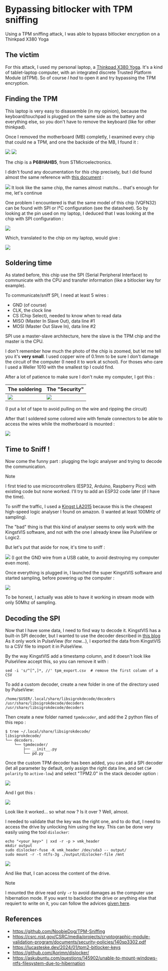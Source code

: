 
# Bypassing bitlocker with TPM sniffing

Using a TPM sniffing attack, I was able to bypass bitlocker encryption on a Thinkpad X380 Yoga

## The victim

For this attack, I used my personal laptop, a [Thinkpad X380 Yoga](https://www.lenovo.com/us/en/p/laptops/thinkpad/thinkpadx/thinkpad-x380-yoga/22tp2txx380). It's a kind of tablet-laptop computer, with an integrated discrete Trusted Platform Module (dTPM). 
So of course *I had* to open it and try bypassing the TPM encryption.

## Finding the TPM

This laptop is very easy to disassemble (in my opinion), because the keyboard/touchpad is plugged on the same side as the battery and everything else, so you don't have to remove the keyboard (like for other thinkpad).

Once I removed the motherboard (MB) completly, I examined every chip that could ne a TPM, and one the backside of the MB, I found it :

![](img/img1.png)
![](img/img2.png)

The chip is a **P68HAHB5**, from STMicroelectronics.

I didn't found any documentation for *this* chip precisely, but I did found almost the same reference with [this document](https://csrc.nist.gov/CSRC/media/projects/cryptographic-module-validation-program/documents/security-policies/140sp3302.pdf) :

![](img/img3.png)
It look like the same chip, the names almost matchs... that's enough for me, let's continue

One problem I encountered is that the same model of this chip (VQFN32) can be found with SPI or I²C configuration (see the datasheet). So by looking at the pin used on my laptop, I deduced that I was looking at the chip with SPI configuration :

![](img/img4.png)

Which, translated to the chip on my laptop, would give :

![](img/img5.png)

## Soldering time

As stated before, this chip use the SPI (Serial Peripheral Interface) to communicate with the CPU and transfer information (like a bitlocker key for example).

To communicate/sniff SPI, I need at least 5 wires :
- GND (of course)
- CLK, the clock line
- CS (Chip Select), needed to know when to read data
- MISO (Master In Slave Out), data line #1
- MOSI (Master Out Slave In), data line #2

SPI use a master-slave architecture, here the slave is the TPM chip and the master is the CPU.

I don't remember how much the photo of the chip is zoomed, but let me tell you it's **very small**. I used copper wire of 0.1mm to be sure I don't damage the circuit of the computer (I need it to work at school). For thoses who care I used a Weller 1010 with the smallest tip I could find.

After a lot of patience to make sure I don't nuke my computer, I got this :

| The soldering     | The "Security"    |
| ----------------- | ----------------- |
| ![](img/img6.png) | ![](img/img7.png) |
(I put a lot of tape to avoid pulling on the wire and ripping the circuit)

After that I soldered some colored wire with female connectors to be able to access the wires while the motherboard is mounted :

![](img/img8.png)

## Time to Sniff !

Now come the funny part : plugging the logic analyser and trying to decode the communication.

>[!NOTE]
>I first tried to use microcontrollers (ESP32, Arduino, Raspberry Pico) with existing code but none worked. I'll try to add an ESP32 code later (if I have the time).

To sniff the traffic, I used a [Kingst LA2015](https://sigrok.org/wiki/Kingst_LA2016#Protocol) because this is the cheapest high-speed logic analyser I found on amazon. (I wanted at least 100MHz of sampling).

The "bad" thing is that this kind of analyser seems to only work with the KingstVIS software, and not with the one I already knew like PulseView or Logic2.

But let's put that aside for now, it's time to sniff :

![](img/img9.png)
(I got the GND wire from a USB cable, to avoid destroying my computer even more).

Once everything is plugged in, I launched the super KingstVIS software and started sampling, before powering up the computer :

![](img/img10.png)

To be honest, I actually was able to have it working in stream mode with only 50Mhz of sampling.

## Decoding the SPI

Now that I have some data, I need to find way to decode it.
KingstVIS has a built-in SPI decoder, but I wanted to use the decoder described in [this blog](https://lucasteske.dev/2024/01/tpm2-bitlocker-keys)
As it only work in PulseView (for now...), I exported the data from KingstVIS to a CSV file to import it in PulseView.

By the way KingstVIS add a timestamp column, and it doesn't look like PulseView accept this, so you can remove it with :
```shell
sed -i 's/^[^,]*, //' tpm_export.csv  # remove the first column of a CSV
```

To add a custom decoder, create a new folder in one of the directory used by PulseView:
```
/home/$USER/.local/share/libsigrokdecode/decoders
/usr/share/libsigrokdecode/decoders
/usr/share/libsigrokdecode/decoders
```

Then create a new folder named `tpmdecoder`, and add the 2 python files of this repo :
```shell
$ tree ~/.local/share/libsigrokdecode/
libsigrokdecode/
└── decoders.
    └── tpmdecoder/
        ├── __init__.py
        └── pd.py
```

Once the custom TPM decoder has been added, you can add a SPI decoder (let all parameter by default, only assign the right data line, and set `CS# polarity` to `active-low`) and select "TPM2.0" in the stack decoder option :

![](img/img12.png)

And I got this :

![](img/img11.png)

Look like it worked... so what now ? Is it over ? Well, almost.

I needed to validate that the key was the right one, and to do that, I need to access the drive by unlocking him using the key. This can be done very easily using the tool `dislocker`:
```shell
echo "<your_key>" | xxd -r -p > vmk_header
mkdir output
sudo dislocker-fuse -K vmk_header /dev/sda3 -- output/
sudo mount -r -t ntfs-3g ./output/dislocker-file /mnt
```

![](img/img13.png)

And like that, I can access the content of the drive.

>[!NOTE]
>I mounted the drive read only `-r` to avoid damages as the computer use hibernation mode. If you want to backdoor the drive or anything else that requiert to write on it, you can follow the advices [given here](https://askubuntu.com/questions/145902/unable-to-mount-windows-ntfs-filesystem-due-to-hibernation).

## References

- https://github.com/NoobieDog/TPM-Sniffing
- https://csrc.nist.gov/CSRC/media/projects/cryptographic-module-validation-program/documents/security-policies/140sp3302.pdf
- https://lucasteske.dev/2024/01/tpm2-bitlocker-keys
- https://github.com/Aorimn/dislocker/
- https://askubuntu.com/questions/145902/unable-to-mount-windows-ntfs-filesystem-due-to-hibernation
